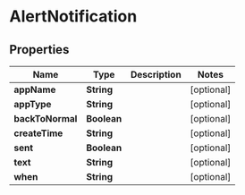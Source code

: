 # AlertNotification

## Properties
| Name             | Type        | Description | Notes      |
| ---------------- | ----------- | ----------- | ---------- |
| **appName**      | **String**  |             | [optional] |
| **appType**      | **String**  |             | [optional] |
| **backToNormal** | **Boolean** |             | [optional] |
| **createTime**   | **String**  |             | [optional] |
| **sent**         | **Boolean** |             | [optional] |
| **text**         | **String**  |             | [optional] |
| **when**         | **String**  |             | [optional] |

